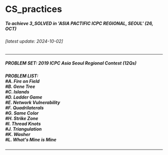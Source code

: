 # CS_practices
##### To achieve 3_SOLVED in 'ASIA PACTIFIC ICPC REGIONAL, SEOUL' (26, OCT)

###### [latest update: 2024-10-02]
----
##### PROBLEM SET: 2019 ICPC Asia Seoul Regional Contest (12Qs) 
##### PROBLEM LIST: </br>#A. Fire on Field </br>#B. Gene Tree </br>#C. Islands </br>#D. Ladder Game </br>#E. Network Vulnerability </br>#F. Quadrilaterals </br>#G. Same Color </br>#H. Strike Zone </br>#I. Thread Knots </br>#J. Triangulation </br>#K. Washer </br>#L. What's Mine is Mine
----

